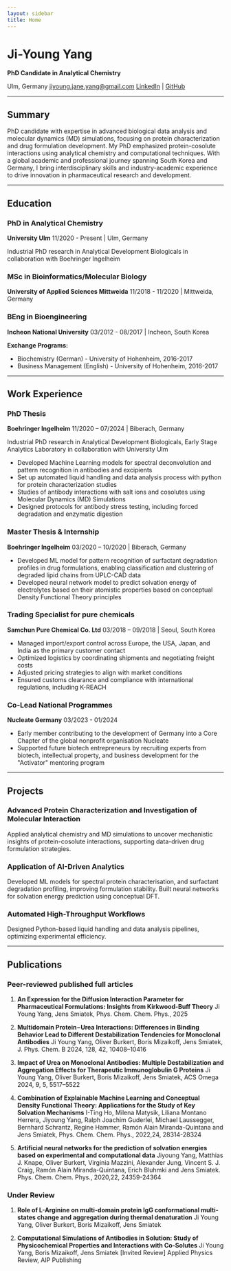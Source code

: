 ```yaml
---
layout: sidebar
title: Home
---
```


# Ji-Young Yang

**PhD Candidate in Analytical Chemistry**

Ulm, Germany
jiyoung.jane.yang@gmail.com
[LinkedIn](https://www.linkedin.com/in/ji-young-y-28a828142) | [GitHub](https://github.com/jiyoungyang1)

---

## Summary

PhD candidate with expertise in advanced biological data analysis and molecular dynamics (MD) simulations, focusing on protein characterization and drug formulation development. My PhD emphasized protein-cosolute interactions using analytical chemistry and computational techniques. With a global academic and professional journey spanning South Korea and Germany, I bring interdisciplinary skills and industry-academic experience to drive innovation in pharmaceutical research and development.

---

## Education

### PhD in Analytical Chemistry
**University Ulm**
11/2020 - Present | Ulm, Germany

Industrial PhD research in Analytical Development Biologicals in collaboration with Boehringer Ingelheim

### MSc in Bioinformatics/Molecular Biology
**University of Applied Sciences Mittweida**
11/2018 - 11/2020 | Mittweida, Germany

### BEng in Bioengineering
**Incheon National University**
03/2012 - 08/2017 | Incheon, South Korea

**Exchange Programs:**
- Biochemistry (German) - University of Hohenheim, 2016-2017
- Business Management (English) - University of Hohenheim, 2016-2017

---

## Work Experience

### PhD Thesis
**Boehringer Ingelheim**
11/2020 – 07/2024 | Biberach, Germany

Industrial PhD research in Analytical Development Biologicals, Early Stage Analytics Laboratory in collaboration with University Ulm

- Developed Machine Learning models for spectral deconvolution and pattern recognition in antibodies and excipients
- Set up automated liquid handling and data analysis process with python for protein characterization studies
- Studies of antibody interactions with salt ions and cosolutes using Molecular Dynamics (MD) Simulations
- Designed protocols for antibody stress testing, including forced degradation and enzymatic digestion

### Master Thesis & Internship
**Boehringer Ingelheim**
03/2020 – 10/2020 | Biberach, Germany

- Developed ML model for pattern recognition of surfactant degradation profiles in drug formulations, enabling classification and clustering of degraded lipid chains from UPLC-CAD data
- Developed neural network model to predict solvation energy of electrolytes based on their atomistic properties based on conceptual Density Functional Theory principles

### Trading Specialist for pure chemicals
**Samchun Pure Chemical Co. Ltd**
03/2018 – 09/2018 | Seoul, South Korea

- Managed import/export control across Europe, the USA, Japan, and India as the primary customer contact
- Optimized logistics by coordinating shipments and negotiating freight costs
- Adjusted pricing strategies to align with market conditions
- Ensured customs clearance and compliance with international regulations, including K-REACH

### Co-Lead National Programmes
**Nucleate Germany**
03/2023 - 01/2024

- Early member contributing to the development of Germany into a Core Chapter of the global nonprofit organisation Nucleate
- Supported future biotech entrepreneurs by recruiting experts from biotech, intellectual property, and business development for the "Activator" mentoring program

---

## Projects

### Advanced Protein Characterization and Investigation of Molecular Interaction

Applied analytical chemistry and MD simulations to uncover mechanistic insights of protein-cosolute interactions, supporting data-driven drug formulation strategies.

### Application of AI-Driven Analytics

Developed ML models for spectral protein characterisation, and surfactant degradation profiling, improving formulation stability. Built neural networks for solvation energy prediction using conceptual DFT.

### Automated High-Throughput Workflows

Designed Python-based liquid handling and data analysis pipelines, optimizing experimental efficiency.

---

## Publications

### Peer-reviewed published full articles

1. **An Expression for the Diffusion Interaction Parameter for Pharmaceutical Formulations: Insights from Kirkwood-Buff Theory**
   Ji Young Yang, Jens Smiatek, Phys. Chem. Chem. Phys., 2025

2. **Multidomain Protein−Urea Interactions: Differences in Binding Behavior Lead to Different Destabilization Tendencies for Monoclonal Antibodies**
   Ji Young Yang, Oliver Burkert, Boris Mizaikoff, Jens Smiatek, J. Phys. Chem. B 2024, 128, 42, 10408–10416

3. **Impact of Urea on Monoclonal Antibodies: Multiple Destabilization and Aggregation Effects for Therapeutic Immunoglobulin G Proteins**
   Ji Young Yang, Oliver Burkert, Boris Mizaikoff, Jens Smiatek, ACS Omega 2024, 9, 5, 5517–5522

4. **Combination of Explainable Machine Learning and Conceptual Density Functional Theory: Applications for the Study of Key Solvation Mechanisms**
   I-Ting Ho, Milena Matysik, Liliana Montano Herrera, Jiyoung Yang, Ralph Joachim Guderlei, Michael Laussegger, Bernhard Schrantz, Regine Hammer, Ramón Alain Miranda-Quintana and Jens Smiatek, Phys. Chem. Chem. Phys., 2022,24, 28314-28324

5. **Artificial neural networks for the prediction of solvation energies based on experimental and computational data**
   Jiyoung Yang, Matthias J. Knape, Oliver Burkert, Virginia Mazzini, Alexander Jung, Vincent S. J. Craig, Ramón Alain Miranda-Quintana, Erich Bluhmki and Jens Smiatek. Phys. Chem. Chem. Phys., 2020,22, 24359-24364

### Under Review

1. **Role of L-Arginine on multi-domain protein IgG conformational multi-states change and aggregation during thermal denaturation**
   Ji Young Yang, Oliver Burkert, Boris Mizaikoff, Jens Smiatek

2. **Computational Simulations of Antibodies in Solution: Study of Physicochemical Properties and Interactions with Co-Solutes**
   Ji Young Yang, Boris Mizaikoff, Jens Smiatek [Invited Review] Applied Physics Review, AIP Publishing

